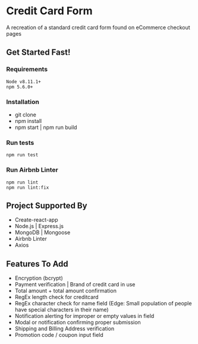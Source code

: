 # Credit Card Form

A recreation of a standard credit card form found on eCommerce checkout pages

## Get Started Fast!

### Requirements

```
Node v8.11.1+
npm 5.6.0+
```

### Installation

* git clone
* npm install
* npm start | npm run build

### Run tests

```
npm run test
```

### Run Airbnb Linter

```
npm run lint
npm run lint:fix
```

## Project Supported By

* Create-react-app
* Node.js | Express.js 
* MongoDB | Mongoose
* Airbnb Linter
* Axios

## Features To Add

* Encryption (bcrypt)
* Payment verification | Brand of credit card in use
* Total amount + total amount confirmation
* RegEx length check for creditcard
* RegEx character check for name field (Edge: Small population of people have special characters in their name)
* Notification alerting for improper or empty values in field
* Modal or notification confirming proper submission
* Shipping and Billing Address verification
* Promotion code / coupon input field
